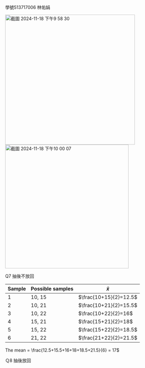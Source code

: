 學號513717006 林佑娟

<img width="416" alt="截圖 2024-11-18 下午9 58 30" src="https://github.com/user-attachments/assets/d063d2e4-66b4-4ba5-a849-27df57cb65af">

  <img width="396" alt="截圖 2024-11-18 下午10 00 07" src="https://github.com/user-attachments/assets/6ee2ab23-84ea-4835-9544-cc8013d3cc40">

Q7 抽後不放回

|Sample| Possible samples |      $\bar{x}$      |         
|------| ---------------- | ------------------- | 
|  1   | 10, 15           | $\frac{10+15}{2}=12.5$ | 
|  2   | 10, 21           | $\frac{10+21}{2}=15.5$ |  
|  3   | 10, 22           | $\frac{10+22}{2}=16$   |  
|  4   | 15, 21           | $\frac{15+21}{2}=18$   |  
|  5   | 15, 22           | $\frac{15+22}{2}=18.5$ |  
|  6   | 21, 22           | $\frac{21+22}{2}=21.5$ | 

The mean = \frac{12.5+15.5+16+18+18.5+21.5}{6} = 17$

Ｑ8 抽後放回

